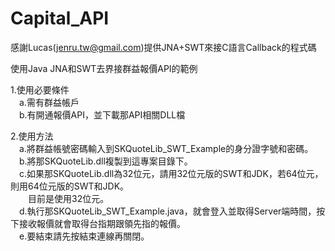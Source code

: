 Capital_API
===========
感謝Lucas(jenru.tw@gmail.com)提供JNA+SWT來接C語言Callback的程式碼

使用Java JNA和SWT去界接群益報價API的範例

1.使用必要條件<br/>
　a.需有群益帳戶<br/>
　b.有開通報價API，並下載那API相關DLL檔<br/>

2.使用方法<br/>
　a.將群益帳號密碼輸入到SKQuoteLib_SWT_Example的身分證字號和密碼。<br/>
　b.將那SKQuoteLib.dll複製到這專案目錄下。<br/>
　c.如果那SKQuoteLib.dll為32位元，請用32位元版的SWT和JDK，若64位元，則用64位元版的SWT和JDK。<br/>
　　目前是使用32位元。<br/>
　d.執行那SKQuoteLib_SWT_Example.java，就會登入並取得Server端時間，按下接收報價就會取得台指期跟領先指的報價。<br/>
　e.要結束請先按結束連線再關閉。<br/>
